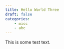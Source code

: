 ```yaml
---
title: Hello World Three
draft: false
categories:
    - misc
    - abc
---
```


This is some test text.